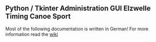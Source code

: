 ## Python / Tkinter Administration GUI Elzwelle Timing Canoe Sport

Most of the following documentation is written in German!
For more information read the [wiki](https://github.com/filou56/Elzwelle_Admin/wiki)
